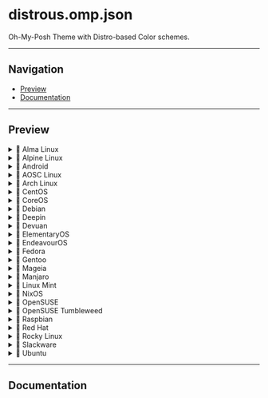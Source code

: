 # distrous.omp.json

Oh-My-Posh Theme with Distro-based Color schemes.

---

## Navigation

- [Preview](#preview)
- [Documentation](#documentation)

---

## Preview

<details>
  <summary> Alma Linux</summary>
</details>

<details>
  <summary> Alpine Linux</summary>
</details>

<details>
  <summary> Android</summary>
</details>

<details>
  <summary> AOSC Linux</summary>
</details>

<details>
  <summary>󰣇 Arch Linux</summary>
</details>

<details>
  <summary> CentOS</summary>
</details>

<details>
  <summary> CoreOS</summary>
</details>

<details>
  <summary> Debian</summary>
</details>

<details>
  <summary> Deepin</summary>
</details>

<details>
  <summary> Devuan</summary>
</details>

<details>
  <summary> ElementaryOS</summary>
</details>

<details>
  <summary> EndeavourOS</summary>
</details>

<details>
  <summary> Fedora</summary>
</details>

<details>
  <summary> Gentoo</summary>
</details>

<details>
  <summary> Mageia</summary>
</details>

<details>
  <summary> Manjaro</summary>
</details>

<details>
  <summary>󰣭 Linux Mint</summary>
</details>

<details>
  <summary>󱄅 NixOS</summary>
</details>

<details>
  <summary> OpenSUSE</summary>
</details>

<details>
  <summary> OpenSUSE Tumbleweed</summary>
</details>

<details>
  <summary> Raspbian</summary>
</details>

<details>
  <summary> Red Hat</summary>
</details>

<details>
  <summary> Rocky Linux</summary>
</details>

<details>
  <summary> Slackware</summary>
</details>

<details>
  <summary>󰕈 Ubuntu</summary>
</details>

---

## Documentation
